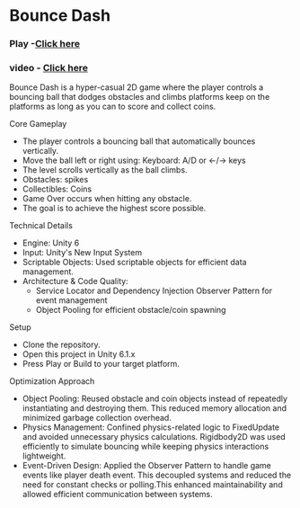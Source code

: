 # Bounce Dash 
<h3>Play -<a href="https://nayankamalverma.itch.io/bounce-dash">Click here</a> </h3>
<h3>video - <a href="https://drive.google.com/file/d/18eCFhP7X3SBnzjfETmj6Mk7NVoflnkfn/view?usp=sharing">Click here</a></h3>
<p>Bounce Dash is a hyper-casual 2D game where the player controls a bouncing ball that dodges obstacles and climbs platforms keep on the platforms as long as you can to score and collect coins.</p>
<p>Core Gameplay</p>
<ul>
<li>The player controls a bouncing ball that automatically bounces vertically.</li>
<li>Move the ball left or right using: Keyboard: A/D or ←/→ keys</li>
<li>The level scrolls vertically as the ball climbs.</li>
<li>Obstacles: spikes</li>
<li>Collectibles: Coins</li>
<li> Game Over occurs when hitting any obstacle.</li>
<li>The goal is to achieve the highest score possible.</li>
</ul>
<p>Technical Details</p>
<ul><li>Engine: Unity 6</li>
<li>Input: Unity's New Input System </li>
<li>Scriptable Objects: Used scriptable objects for efficient data management.</li>
<li>Architecture & Code Quality:
  <ul>
    <li>Service Locator and Dependency Injection Observer Pattern for event management</li>
    <li>Object Pooling for efficient obstacle/coin spawning</li>
  </ul>
</li>
</ul>
<p>Setup</p>
<ul><li>Clone the repository.</li>
<li>Open this project in Unity 6.1.x
<li>Press Play or Build to your target platform.</li>
</ul>
<p>Optimization Approach</p>
<ul>
<li>Object Pooling: Reused obstacle and coin objects instead of repeatedly instantiating and destroying them. This reduced memory allocation and minimized garbage collection overhead.</li>
<li>Physics Management: Confined physics-related logic to FixedUpdate and avoided unnecessary physics calculations. Rigidbody2D was used efficiently to simulate bouncing while keeping physics interactions lightweight.</li>
<li>Event-Driven Design: Applied the Observer Pattern to handle game events like player death event. This decoupled systems and reduced the need for constant checks or polling.This enhanced maintainability and allowed efficient communication between systems.</li>
